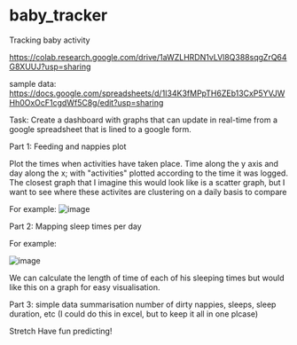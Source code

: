 # baby_tracker
Tracking baby activity

https://colab.research.google.com/drive/1aWZLHRDN1vLVl8Q388sqgZrQ64G8XUUJ?usp=sharing

sample data: https://docs.google.com/spreadsheets/d/1I34K3fMPpTH6ZEb13CxP5YVJWHh0OxOcF1cgdWf5C8g/edit?usp=sharing

Task:
Create a dashboard with graphs that can update in real-time from a google spreadsheet that is lined to a google form.

Part 1: Feeding and nappies plot 

Plot the times when activities have taken place. Time along the y axis and day along the x; with "activities" plotted according to the time it was logged. The closest graph that I imagine this would look like is a scatter graph, but I want to see where these activites are clustering on a daily basis to compare

For example:
![image](https://github.com/JulesMarz/baby_tracker/assets/40864686/a7cb1739-6b7b-4693-b951-6b6fc3867d26)


Part 2: Mapping sleep times per day

For example:

![image](https://github.com/JulesMarz/baby_tracker/assets/40864686/3669c40a-0f98-4392-839e-afd6068f615d)


We can calculate the length of time of each of his sleeping times but would like this on a graph for easy visualisation.

Part 3: simple data summarisation
number of dirty nappies, sleeps, sleep duration, etc (I could do this in excel, but to keep it all in one plcase)

Stretch
Have fun predicting!
